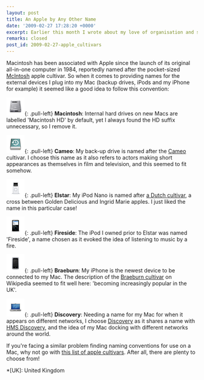 ```yaml
---
layout: post
title: An Apple by Any Other Name
date: '2009-02-27 17:28:20 +0000'
excerpt: Earlier this month I wrote about my love of organisation and systems. One such example is how I name the devices I attach to my Mac.
remarks: closed
post_id: 2009-02-27-apple_cultivars
---
```

Macintosh has been associated with Apple since the launch of its original all-in-one computer in 1984, reportedly named after the pocket-sized [McIntosh][1] apple cultivar. So when it comes to providing names for the external devices I plug into my Mac (backup drives, iPods and my iPhone for example) it seemed like a good idea to follow this convention:

![Macintosh hard drive icon](/assets/images/2009/02/iconmacintosh.png){: .pull-left} **Macintosh**: Internal hard drives on new Macs are labelled 'Macintosh HD' by default, yet I always found the HD suffix unnecessary, so I remove it.

![Time Machine device icon](/assets/images/2009/02/icontimemachine.png){: .pull-left} **Cameo**: My back-up drive is named after the [Cameo][2] cultivar. I choose this name as it also refers to actors making short appearances as themselves in film and television, and this seemed to fit somehow.

![iPod nano icon](/assets/images/2009/02/iconipodnano.png){: .pull-left} **Elstar**: My iPod Nano is named after [a Dutch cultivar][3], a cross between Golden Delicious and Ingrid Marie apples. I just liked the name in this particular case!

![iPod icon](/assets/images/2009/02/iconipod.png){: .pull-left} **Fireside**: The iPod I owned prior to Elstar was named 'Fireside', a name chosen as it evoked the idea of listening to music by a fire.

![iPhone Icon](/assets/images/2009/02/iconiphone.png){: .pull-left} **Braeburn**: My iPhone is the newest device to be connected to my Mac. The description of the [Braeburn cultivar][4] on Wikipedia seemed to fit well here: 'becoming increasingly popular in the UK'.

![Network Icon](/assets/images/2009/02/iconnetwork.png){: .pull-left} **Discovery**: Needing a name for my Mac for when it appears on different networks, I choose [Discovery][5] as it shares a name with [HMS Discovery][6], and the idea of my Mac docking with different networks around the world.

If you're facing a similar problem finding naming conventions for use on a Mac, why not go with [this list of apple cultivars][7]. After all, there are plenty to choose from!

[1]: http://en.wikipedia.org/wiki/McIntosh_(apple)
[2]: http://en.wikipedia.org/wiki/Cameo_(apple)
[3]: http://en.wikipedia.org/wiki/Elstar
[4]: http://en.wikipedia.org/wiki/Braeburn
[5]: http://en.wikipedia.org/wiki/Discovery_(apple)
[6]: http://en.wikipedia.org/wiki/HMS_Discovery
[7]: http://en.wikipedia.org/wiki/List_of_apple_cultivars

*[UK]: United Kingdom
